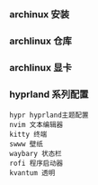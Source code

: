 ### archinux 安装

### archlinux 仓库

### archlinux 显卡

### hyprland 系列配置

```
hypr hyprland主题配置
nvim 文本编辑器
kitty 终端
swww 壁纸
waybary 状态栏
rofi 程序启动器
kvantum 透明
```

